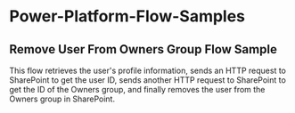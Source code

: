# Power-Platform-Flow-Samples

## Remove User From Owners Group Flow Sample
This flow retrieves the user's profile information, sends an HTTP request to SharePoint to get the user ID, sends another HTTP request to SharePoint to get the ID of the Owners group, and finally removes the user from the Owners group in SharePoint.
